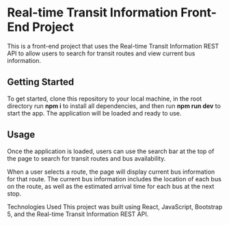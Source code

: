 # Real-time Transit Information Front-End Project
This is a front-end project that uses the Real-time Transit Information REST API to allow users to search for transit routes and view current bus information.

## Getting Started
To get started, clone this repository to your local machine, in the root directory run **npm i** to install all dependencies, and then run **npm run dev** to start the app. The application will be loaded and ready to use.

## Usage
Once the application is loaded, users can use the search bar at the top of the page to search for transit routes and bus availability.  

When a user selects a route, the page will display current bus information for that route. The current bus information includes the location of each bus on the route, as well as the estimated arrival time for each bus at the next stop.

Technologies Used
This project was built using React, JavaScript, Bootstrap 5, and the Real-time Transit Information REST API. 
